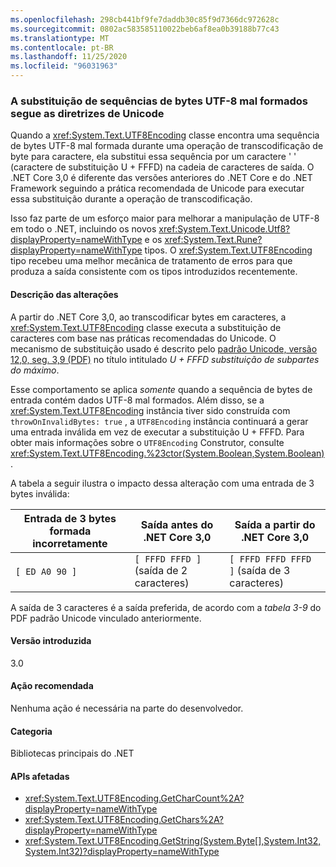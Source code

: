 ```yaml
---
ms.openlocfilehash: 298cb441bf9fe7daddb30c85f9d7366dc972628c
ms.sourcegitcommit: 0802ac583585110022beb6af8ea0b39188b77c43
ms.translationtype: MT
ms.contentlocale: pt-BR
ms.lasthandoff: 11/25/2020
ms.locfileid: "96031963"
---
```

### <a name="replacing-ill-formed-utf-8-byte-sequences-follows-unicode-guidelines"></a>A substituição de sequências de bytes UTF-8 mal formados segue as diretrizes de Unicode

Quando a <xref:System.Text.UTF8Encoding> classe encontra uma sequência de bytes UTF-8 mal formada durante uma operação de transcodificação de byte para caractere, ela substitui essa sequência por um caractere ' ' (caractere de substituição U + FFFD) na cadeia de caracteres de saída. O .NET Core 3,0 é diferente das versões anteriores do .NET Core e do .NET Framework seguindo a prática recomendada de Unicode para executar essa substituição durante a operação de transcodificação.

Isso faz parte de um esforço maior para melhorar a manipulação de UTF-8 em todo o .NET, incluindo os novos <xref:System.Text.Unicode.Utf8?displayProperty=nameWithType> e os <xref:System.Text.Rune?displayProperty=nameWithType> tipos. O <xref:System.Text.UTF8Encoding> tipo recebeu uma melhor mecânica de tratamento de erros para que produza a saída consistente com os tipos introduzidos recentemente.

#### <a name="change-description"></a>Descrição das alterações

A partir do .NET Core 3,0, ao transcodificar bytes em caracteres, a <xref:System.Text.UTF8Encoding> classe executa a substituição de caracteres com base nas práticas recomendadas do Unicode. O mecanismo de substituição usado é descrito pelo [padrão Unicode, versão 12,0, seg. 3,9 (PDF)](https://www.unicode.org/versions/Unicode12.0.0/ch03.pdf) no título intitulado _U + FFFD substituição de subpartes do máximo_.

Esse comportamento se aplica _somente_ quando a sequência de bytes de entrada contém dados UTF-8 mal formados. Além disso, se a <xref:System.Text.UTF8Encoding> instância tiver sido construída com `throwOnInvalidBytes: true` , a `UTF8Encoding` instância continuará a gerar uma entrada inválida em vez de executar a substituição U + FFFD. Para obter mais informações sobre o `UTF8Encoding` Construtor, consulte <xref:System.Text.UTF8Encoding.%23ctor(System.Boolean,System.Boolean)> .

A tabela a seguir ilustra o impacto dessa alteração com uma entrada de 3 bytes inválida:

| Entrada de 3 bytes formada incorretamente | Saída antes do .NET Core 3,0          | Saída a partir do .NET Core 3,0        |
|-------------------------|--------------------------------------|-------------------------------------------|
| `[ ED A0 90 ]`          | `[ FFFD FFFD ]` (saída de 2 caracteres) | `[ FFFD FFFD FFFD ]` (saída de 3 caracteres) |

A saída de 3 caracteres é a saída preferida, de acordo com a _tabela 3-9_ do PDF padrão Unicode vinculado anteriormente.

#### <a name="version-introduced"></a>Versão introduzida

3.0

#### <a name="recommended-action"></a>Ação recomendada

Nenhuma ação é necessária na parte do desenvolvedor.

#### <a name="category"></a>Categoria

Bibliotecas principais do .NET

#### <a name="affected-apis"></a>APIs afetadas

- <xref:System.Text.UTF8Encoding.GetCharCount%2A?displayProperty=nameWithType>
- <xref:System.Text.UTF8Encoding.GetChars%2A?displayProperty=nameWithType>
- <xref:System.Text.UTF8Encoding.GetString(System.Byte[],System.Int32,System.Int32)?displayProperty=nameWithType>

<!--

#### Affected APIs

- `Overload:System.Text.UTF8Encoding.GetCharCount`
- `Overload:System.Text.UTF8Encoding.GetChars`
- `M:System.Text.UTF8Encoding.GetString(System.Byte[],System.Int32,System.Int32)`

-->
